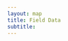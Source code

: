 ```yaml
---
layout: map
title: Field Data
subtitle: 
---
```


<div id="map" style="height: 500px; width: auto;"></div>